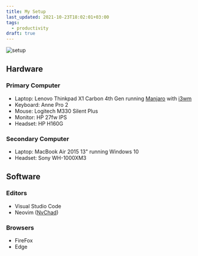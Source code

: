 ```yaml
---
title: My Setup
last_updated: 2021-10-23T18:02:01+03:00
tags:
  - productivity
draft: true
---
```


![setup](/static/setup.jpg)

## Hardware

### Primary Computer

- Laptop: Lenovo Thinkpad X1 Carbon 4th Gen running [Manjaro](https://manjaro.org/) with [i3wm](https://i3wm.org/)
- Keyboard: Anne Pro 2
- Mouse: Logitech M330 Silent Plus
- Monitor: HP 27fw IPS
- Headset: HP H160G

### Secondary Computer

- Laptop: MacBook Air 2015 13" running Windows 10
- Headset: Sony WH-1000XM3

## Software

### Editors

- Visual Studio Code
- Neovim ([NvChad](https://nvchad.github.io/))

### Browsers

- FireFox
- Edge
